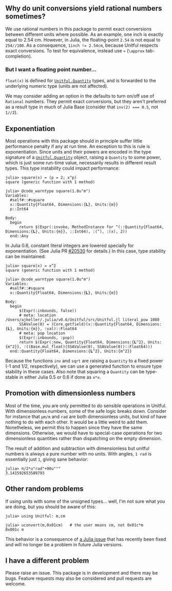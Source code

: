 


<a id='Why-do-unit-conversions-yield-rational-numbers-sometimes?-1'></a>

## Why do unit conversions yield rational numbers sometimes?


We use rational numbers in this package to permit exact conversions between different units where possible. As an example, one inch is exactly equal to 2.54 cm. However, in Julia, the floating-point `2.54` is not equal to `254//100`. As a consequence, `1inch != 2.54cm`, because Unitful respects exact conversions. To test for equivalence, instead use `≈` (`\approx` tab-completion).


<a id='But-I-want-a-floating-point-number...-1'></a>

### But I want a floating point number...


`float(x)` is defined for [`Unitful.Quantity`](types.md#Unitful.Quantity) types, and is forwarded to the underlying numeric type (units are not affected).


We may consider adding an option in the defaults to turn on/off use of `Rational` numbers. They permit exact conversions, but they aren't preferred as a result type in much of Julia Base (consider that `inv(2) === 0.5`, not `1//2`).


<a id='Exponentiation-1'></a>

## Exponentiation


Most operations with this package should in principle suffer little performance penalty if any at run time. An exception to this is rule is exponentiation. Since units and their powers are encoded in the type signature of a [`Unitful.Quantity`](types.md#Unitful.Quantity) object, raising a `Quantity` to some power, which is just some run-time value, necessarily results in different result types. This type instability could impact performance:


```julia-repl
julia> square(x) = (p = 2; x^p)
square (generic function with 1 method)

julia> @code_warntype square(1.0u"m")
Variables:
  #self#::#square
  x::Quantity{Float64, Dimensions:{𝐋}, Units:{m}}
  p::Int64

Body:
  begin
      return $(Expr(:invoke, MethodInstance for ^(::Quantity{Float64, Dimensions:{𝐋}, Units:{m}}, ::Int64), :(^), :(x), 2))
  end::Any
```


In Julia 0.6, constant literal integers are lowered specially for exponentiation. (See Julia PR [#20530](https://github.com/JuliaLang/julia/pull/20530) for details.) In this case, type stability can be maintained:


```julia-repl
julia> square(x) = x^2
square (generic function with 1 method)

julia> @code_warntype square(1.0u"m")
Variables:
  #self#::#square
  x::Quantity{Float64, Dimensions:{𝐋}, Units:{m}}

Body:
  begin
      $(Expr(:inbounds, false))
      # meta: location /Users/ajkeller/.julia/v0.6/Unitful/src/Unitful.jl literal_pow 1080
      SSAValue(0) = (Core.getfield)(x::Quantity{Float64, Dimensions:{𝐋}, Units:{m}}, :val)::Float64
      # meta: pop location
      $(Expr(:inbounds, :pop))
      return $(Expr(:new, Quantity{Float64, Dimensions:{𝐋^2}, Units:{m^2}}, :((Base.mul_float)(SSAValue(0), SSAValue(0))::Float64)))
  end::Quantity{Float64, Dimensions:{𝐋^2}, Units:{m^2}}
```


Because the functions `inv` and `sqrt` are raising a `Quantity` to a fixed power (-1 and 1/2, respectively), we can use a generated function to ensure type stability in these cases. Also note that squaring a `Quantity` can be type-stable in either Julia 0.5 or 0.6 if done as `x*x`.


<a id='Promotion-with-dimensionless-numbers-1'></a>

## Promotion with dimensionless numbers


Most of the time, you are only permitted to do sensible operations in Unitful. With dimensionless numbers, some of the safe logic breaks down. Consider for instance that `μm/m` and `rad` are both dimensionless units, but kind of have nothing to do with each other. It would be a little weird to add them. Nonetheless, we permit this to happen since they have the same dimensions. Otherwise, we would have to special-case operations for two dimensionless quantities rather than dispatching on the empty dimension.


The result of addition and subtraction with dimensionless but unitful numbers is always a pure number with no units. With angles, `1 rad` is essentially just `1`, giving sane behavior:


```julia-repl
julia> π/2*u"rad"+90u"°"
3.141592653589793
```


<a id='Other-random-problems-1'></a>

## Other random problems


If using units with some of the unsigned types... well, I'm not sure what you are doing, but you should be aware of this:


```julia-repl
julia> using Unitful: m,cm

julia> uconvert(m,0x01cm)   # the user means cm, not 0x01c*m
0x001c m
```


This behavior is a consequence of [a Julia issue](https://github.com/JuliaLang/julia/issues/16356) that has recently been fixed and will no longer be a problem in future Julia versions.


<a id='I-have-a-different-problem-1'></a>

## I have a different problem


Please raise an issue. This package is in development and there may be bugs. Feature requests may also be considered and pull requests are welcome.

